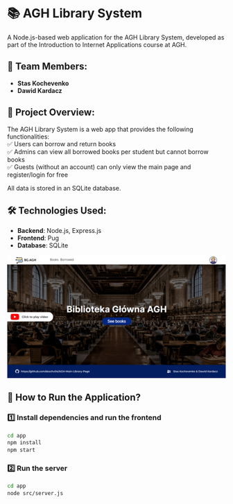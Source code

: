 # 📚 AGH Library System

A Node.js-based web application for the AGH Library System, developed as part of the Introduction to Internet Applications course at AGH.

## 👥 Team Members:
- **Stas Kochevenko** 
- **Dawid Kardacz**

## 📌 Project Overview:
The AGH Library System is a web app that provides the following functionalities:  
✅ Users can borrow and return books  
✅ Admins can view all borrowed books per student but cannot borrow books  
✅ Guests (without an account) can only view the main page and register/login for free  

All data is stored in an SQLite database.

## 🛠️ Technologies Used:
- **Backend**: Node.js, Express.js
- **Frontend**: Pug
- **Database**: SQLite

[![web-page_banner](baner.png)](https://youtu.be/YEW88cIAG9k)

## 🚀 How to Run the Application?

### 1️⃣ Install dependencies and run the frontend
```bash
cd app
npm install
npm start
```

### 2️⃣ Run the server
```bash
cd app
node src/server.js
```
